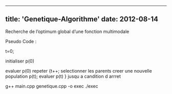 
---
title: 'Genetique-Algorithme'
date: 2012-08-14
---



Recherche de l’optimum global d’une fonction multimodale

Pseudo Code :

t=0;

initialiser p(0)

evaluer p(0)
 repeter 
   {t++;
   selectionner les parents 
   creer une nouvelle population p(t);
   evaluer p(t)
   } jusqu a candition d arrret 
 

g++ main.cpp genetique.cpp -o  exec
./exec
